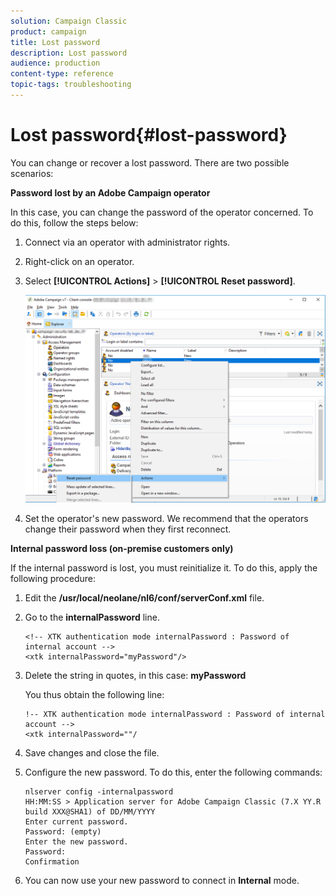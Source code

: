 ```yaml
---
solution: Campaign Classic
product: campaign
title: Lost password
description: Lost password
audience: production
content-type: reference
topic-tags: troubleshooting
---
```


# Lost password{#lost-password}

You can change or recover a lost password.
There are two possible scenarios:

**Password lost by an Adobe Campaign operator**

In this case, you can change the password of the operator concerned.
To do this, follow the steps below:

1. Connect via an operator with administrator rights.
1. Right-click on an operator.
1. Select **[!UICONTROL Actions]** > **[!UICONTROL Reset password]**.

   ![](assets/operator-passwd.png)

1. Set the operator's new password. We recommend that the operators change their password when they first reconnect.

**Internal password loss (on-premise customers only)**

If the internal password is lost, you must reinitialize it.
To do this, apply the following procedure:

1. Edit the **/usr/local/neolane/nl6/conf/serverConf.xml** file.

1. Go to the **internalPassword** line.

    ```    
    <!-- XTK authentication mode internalPassword : Password of internal account -->
    <xtk internalPassword="myPassword"/>
    ```

1. Delete the string in quotes, in this case: **myPassword**

   You thus obtain the following line:

    ```    
    !-- XTK authentication mode internalPassword : Password of internal account -->
    <xtk internalPassword=""/
    ```

1. Save changes and close the file.

1. Configure the new password. To do this, enter the following commands:

    ```    
    nlserver config -internalpassword
    HH:MM:SS > Application server for Adobe Campaign Classic (7.X YY.R build XXX@SHA1) of DD/MM/YYYY
    Enter current password.
    Password: (empty)
    Enter the new password.
    Password: 
    Confirmation 
    ```

1. You can now use your new password to connect in **Internal** mode.

